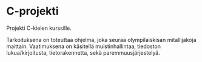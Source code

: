 # C-projekti

Projekti C-kielen kurssille.

Tarkoituksena on toteuttaa ohjelma, joka seuraa olympilaiskisan mitallijakoja maittain.
Vaatimuksena on käsitellä muistinhallintaa, tiedoston lukua/kirjoitusta, tietorakennetta, sekä paremmuusjärjestelyä.

